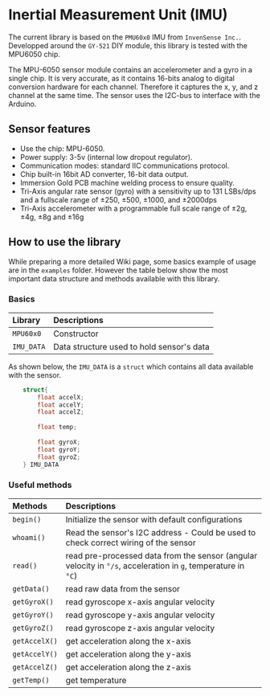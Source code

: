 # Inertial Measurement Unit (IMU)

The current library is based on the `PMU60x0` IMU from `InvenSense Inc.`. 
Developped around the `GY-521` DIY module, this library is tested with the 
MPU6050 chip.

The MPU-6050 sensor module contains an accelerometer and a gyro in a single 
chip. It is very accurate, as it contains 16-bits analog to digital conversion 
hardware for each channel. Therefore it captures the x, y, and z channel at the 
same time. The sensor uses the I2C-bus to interface with the Arduino.

## Sensor features

- Use the chip: MPU-6050.
- Power supply: 3-5v (internal low dropout regulator).
- Communication modes: standard IIC communications protocol.
- Chip built-in 16bit AD converter, 16-bit data output.
- Immersion Gold PCB machine welding process to ensure quality.
- Tri-Axis angular rate sensor (gyro) with a sensitivity up to 131 LSBs/dps 
and a fullscale range of ±250, ±500, ±1000, and ±2000dps
- Tri-Axis accelerometer with a programmable full scale range of ±2g, ±4g, ±8g
 and ±16g

## How to use the library

While preparing a more detailed Wiki page, some basics example of usage are in 
the `examples` folder. However the table below show the most important data 
structure and methods available with this library.

### Basics

Library | Descriptions
:-------|:-----------
`MPU60x0` | Constructor
`IMU_DATA` | Data structure used to hold sensor's data

As shown below, the `IMU_DATA` is a `struct` which contains all data available 
with the sensor.

```C++
    struct{
        float accelX;
        float accelY;
        float accelZ;
        
        float temp;
        
        float gyroX;
        float gyroY;
        float gyroZ;
    } IMU_DATA
```

### Useful methods

Methods | Descriptions
:-------|:--------------
`begin()` | Initialize the sensor with default configurations
`whoami()` | Read the sensor's I2C address - Could be used to check correct wiring of the sensor
`read()` | read pre-processed data from the sensor (angular velocity in `°/s`, acceleration in `g`, temperature in `°C`)
`getData()` | read raw data from the sensor
`getGyroX()` | read gyroscope x-axis angular velocity
`getGyroY()` | read gyroscope y-axis angular velocity
`getGyroZ()` | read gyroscope z-axis angular velocity
`getAccelX()` | get acceleration along the x-axis
`getAccelY()` | get acceleration along the y-axis
`getAccelZ()` | get acceleration along the z-axis
`getTemp()` | get temperature

